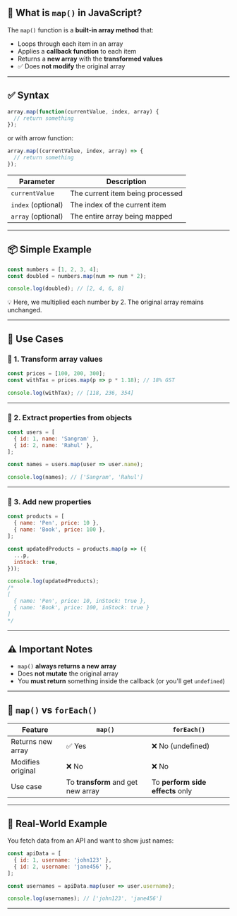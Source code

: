 ## 🧭 What is `map()` in JavaScript?

The `map()` function is a **built-in array method** that:

* Loops through each item in an array
* Applies a **callback function** to each item
* Returns a **new array** with the **transformed values**
* ✅ Does **not modify** the original array

---

## ✅ Syntax

```javascript
array.map(function(currentValue, index, array) {
  // return something
});
```

or with arrow function:

```javascript
array.map((currentValue, index, array) => {
  // return something
});
```

| Parameter          | Description                      |
| ------------------ | -------------------------------- |
| `currentValue`     | The current item being processed |
| `index` (optional) | The index of the current item    |
| `array` (optional) | The entire array being mapped    |

---

## 📦 Simple Example

```javascript
const numbers = [1, 2, 3, 4];
const doubled = numbers.map(num => num * 2);

console.log(doubled); // [2, 4, 6, 8]
```

💡 Here, we multiplied each number by 2. The original array remains unchanged.

---

## 🧰 Use Cases

### 🔸 1. Transform array values

```javascript
const prices = [100, 200, 300];
const withTax = prices.map(p => p * 1.18); // 18% GST

console.log(withTax); // [118, 236, 354]
```

---

### 🔸 2. Extract properties from objects

```javascript
const users = [
  { id: 1, name: 'Sangram' },
  { id: 2, name: 'Rahul' },
];

const names = users.map(user => user.name);

console.log(names); // ['Sangram', 'Rahul']
```

---

### 🔸 3. Add new properties

```javascript
const products = [
  { name: 'Pen', price: 10 },
  { name: 'Book', price: 100 },
];

const updatedProducts = products.map(p => ({
  ...p,
  inStock: true,
}));

console.log(updatedProducts);
/*
[
  { name: 'Pen', price: 10, inStock: true },
  { name: 'Book', price: 100, inStock: true }
]
*/
```

---

## ⚠️ Important Notes

* `map()` **always returns a new array**
* Does **not mutate** the original array
* You **must return** something inside the callback (or you'll get `undefined`)

---

## 🧪 `map()` vs `forEach()`

| Feature           | `map()`                            | `forEach()`                      |
| ----------------- | ---------------------------------- | -------------------------------- |
| Returns new array | ✅ Yes                              | ❌ No (undefined)                 |
| Modifies original | ❌ No                               | ❌ No                             |
| Use case          | To **transform** and get new array | To **perform side effects** only |

---

## 🧠 Real-World Example

You fetch data from an API and want to show just names:

```javascript
const apiData = [
  { id: 1, username: 'john123' },
  { id: 2, username: 'jane456' },
];

const usernames = apiData.map(user => user.username);

console.log(usernames); // ['john123', 'jane456']
```

---

